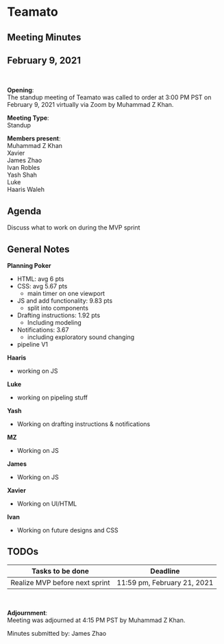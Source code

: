 # Teamato

## Meeting Minutes
## February 9, 2021
<br>

**Opening**:  
The standup meeting of Teamato was called to order at 3:00 PM PST on February 9, 2021 virtually via Zoom by Muhammad Z Khan.

**Meeting Type**:  
Standup

**Members present**:  
Muhammad Z Khan  
Xavier  
James Zhao  
Ivan Robles  
Yash Shah  
Luke  
Haaris Waleh  

## Agenda
Discuss what to work on during the MVP sprint

## General Notes
**Planning Poker**
- HTML: avg 6 pts
- CSS: avg 5.67 pts
  - main timer on one viewport
- JS and add functionality: 9.83 pts
  - split into components
- Drafting instructions: 1.92 pts
  - Including modeling
- Notifications: 3.67
  - including exploratory sound changing
- pipeline V1

**Haaris**
- working on JS

**Luke**
- working on pipeling stuff

**Yash**
- Working on drafting instructions & notifications

**MZ**
- Working on JS
  
**James**
- Working on JS

**Xavier**
- Working on UI/HTML

**Ivan**
- Working on future designs and CSS

## TODOs
| Tasks to be done | Deadline |
| ---------------- | -------- |
| Realize MVP before next sprint | 11:59 pm, February 21, 2021 |

<br>

**Adjournment**:  
Meeting was adjourned at 4:15 PM PST by Muhammad Z Khan.

Minutes submitted by: James Zhao

